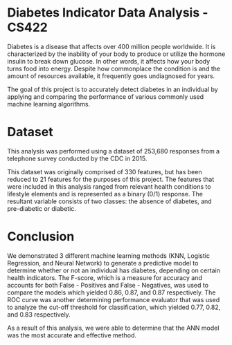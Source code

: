 # Diabetes Indicator Data Analysis - CS422

Diabetes is a disease that affects over 400 million people worldwide. It is characterized by the inability of your body to produce or utilize the hormone insulin to break down glucose. In other words, it affects how your body turns food into energy. Despite how commonplace the condition is and the amount of resources available, it frequently goes undiagnosed for years. 

The goal of this project is to accurately detect diabetes in an individual by applying and comparing the performance of various commonly used machine learning algorithms.


# Dataset
This analysis was performed using a dataset of 253,680 responses from a telephone survey conducted by the CDC in 2015. 

This dataset was originally comprised of 330 features, but has been reduced to 21 features for the purposes of this project.  The features that were included in this analysis ranged from relevant health conditions to lifestyle elements and is represented as a binary (0/1) response. The resultant variable consists of two classes: the absence of diabetes, and pre-diabetic or diabetic.


# Conclusion
We demonstrated 3 different machine learning methods (KNN, Logistic Regression, and Neural Network) to generate a predictive model to determine whether or not an individual has diabetes, depending on certain health indicators. The F-score, which is a measure for accuracy and accounts for both False - Positives and False - Negatives, was used to compare the models which yielded 0.86, 0.87, and 0.87 respectively. The ROC curve was another determining performance evaluator that was used to analyze the cut-off threshold for classification, which yielded 0.77, 0.82, and 0.83 respectively. 

As a result of this analysis, we were able to determine that the ANN model was the most accurate and effective method. 

